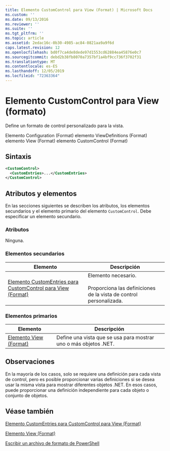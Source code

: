 ```yaml
---
title: Elemento CustomControl para View (Format) | Microsoft Docs
ms.custom: ''
ms.date: 09/13/2016
ms.reviewer: ''
ms.suite: ''
ms.tgt_pltfrm: ''
ms.topic: article
ms.assetid: 2edac16c-0b30-4985-ac84-0821aa9a9f6d
caps.latest.revision: 12
ms.openlocfilehash: bd0f7ca4de8dede97d1553cd62884ea45876e0c7
ms.sourcegitcommit: debd2b38fb8070a7357bf1a4bf9cc736f3702f31
ms.translationtype: MT
ms.contentlocale: es-ES
ms.lasthandoff: 12/05/2019
ms.locfileid: "72363364"
---
```

# <a name="customcontrol-element-for-view-format"></a>Elemento CustomControl para View (formato)

Define un formato de control personalizado para la vista.

Elemento Configuration (Format) elemento ViewDefinitions (Format) elemento View (Format) elemento CustomControl (Format)

## <a name="syntax"></a>Sintaxis

```xml
<CustomControl>
  <CustomEntries>...</CustomEntries>
</CustomControl>
```

## <a name="attributes-and-elements"></a>Atributos y elementos

En las secciones siguientes se describen los atributos, los elementos secundarios y el elemento primario del elemento `CustomControl`. Debe especificar un elemento secundario.

### <a name="attributes"></a>Atributos

Ninguna.

### <a name="child-elements"></a>Elementos secundarios

|Elemento|Descripción|
|-------------|-----------------|
|[Elemento CustomEntries para CustomControl para View (Format)](./customentries-element-for-customcontrol-for-view-format.md)|Elemento necesario.<br /><br /> Proporciona las definiciones de la vista de control personalizada.|

### <a name="parent-elements"></a>Elementos primarios

|Elemento|Descripción|
|-------------|-----------------|
|[Elemento View (Format)](./view-element-format.md)|Define una vista que se usa para mostrar uno o más objetos .NET.|

## <a name="remarks"></a>Observaciones

En la mayoría de los casos, solo se requiere una definición para cada vista de control, pero es posible proporcionar varias definiciones si se desea usar la misma vista para mostrar diferentes objetos .NET. En esos casos, puede proporcionar una definición independiente para cada objeto o conjunto de objetos.

## <a name="see-also"></a>Véase también

[Elemento CustomEntries para CustomControl para View (Format)](./customentries-element-for-customcontrol-for-view-format.md)

[Elemento View (Format)](./view-element-format.md)

[Escribir un archivo de formato de PowerShell](./writing-a-powershell-formatting-file.md)
